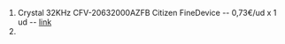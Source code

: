 1. Crystal 32KHz CFV-20632000AZFB Citizen FineDevice -- 0,73€/ud x 1 ud --
[link](https://www.mouser.es/ProductDetail/Citizen-FineDevice/CFV-20632000AZFB?qs=byeeYqUIh0OaNx0Ju8%2FDbw%3D%3D)
2.
